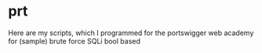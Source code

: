 # prt
Here are my scripts, which I programmed for the portswigger web academy for (sample) brute force SQLi bool based
